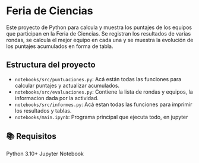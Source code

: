 # Feria de Ciencias

Este proyecto de Python para calcula y muestra los puntajes
de los equipos que participan en la Feria de Ciencias.
Se registran los resultados de varias rondas, se calcula el mejor equipo en cada una
y se muestra la evolución de los puntajes acumulados en forma de tabla.


##  Estructura del proyecto
- `notebooks/src/puntuaciones.py`: Acá están todas las funciones para calcular puntajes y actualizar acumulados.
- `notebooks/src/evaluaciones.py`: Contiene la lista de rondas y equipos, la informacion dada por la actividad.
- `notebooks/src/informes.py`: Acá estan todas las funciones para imprimir los resultados y tablas.
- `notebooks/main.ipynb`: Programa principal que ejecuta todo, en jupyter


## 📚 Requisitos

Python 3.10+
Jupyter Notebook